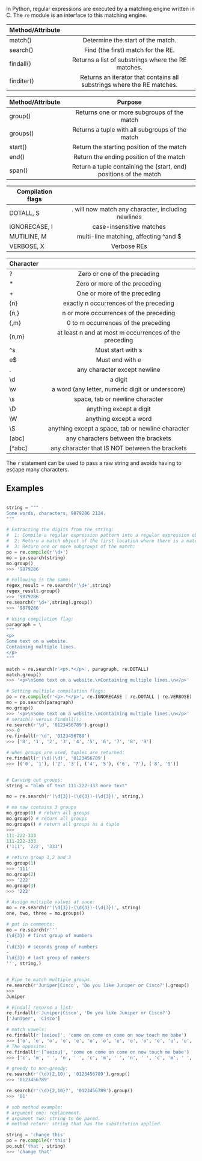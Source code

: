 
In Python, regular expressions are executed by a matching engine written in C. The `re` module is an interface to this matching engine.

| Method/Attribute   |             |
| ------------------ |:--------------:|
|  match()           | Determine the start of the match. |
|  search()          | Find (the first) match for the RE. |
|  findall()         | Returns a list of substrings where the RE matches. |
|  finditer()        | Returns an iterator that contains all substrings where the RE matches. |


| Method/Attribute   |	Purpose       |
| ------------------ |:--------------:|
| group() | Returns one or more subgroups of the match |
| groups() | Returns a tuple with all subgroups of the match |
| start() | Return the starting position of the match |
| end() | Return the ending position of the match |
| span() | Return a tuple containing the (start, end) positions of the match |


| Compilation flags	 |                |
| ------------------ |:--------------:|
| DOTALL, S	         | . will now match any character, including newlines |
| IGNORECASE, I	     | case-insensitive matches |
| MUTILINE, M	     | multi-line matching, affecting ^and $ |
| VERBOSE, X         | Verbose REs |


| Character          |             |
| ------------------ |:--------------:|
|  ?                 | Zero or one of the preceding |
|  *                 | Zero or more of the preceding |
|  +                 | One or more of the preceding |
|  {n}               | exactly n occurrences of the preceding |
|  {n,}              | n or more occurrences of the preceding |
|  {,m}              | 0 to m occurrences of the preceding |
|  {n,m}             | at least n and at most m occurrences of the preceding |
|  ^s                | Must start with s |
|  e$                | Must end with e |
|  .                 | any character except newline |
|  \d                | a digit |
|  \w                | a word (any letter, numeric digit or underscore) |
|  \s                | space, tab or newline character |
|  \D                | anything except a digit |
|  \W                | anything except a word |
|  \S                | anything except a space, tab or newline character  |
|  [abc]             | any characters between the brackets |
|  [^abc]            | any character that IS NOT between the brackets |


The `r` statement can be used to pass a raw string and avoids having to escape many characters.

## Examples

```python

string = """
Some words, characters, 9879286 2124.
"""

# Extracting the digits from the string:
#  1: Compile a regular expression pattern into a regular expression object:
#  2: Return a match object of the first location where there is a match:
#  3: Return one or more subgroups of the match:
po = re.compile(r'\d+')
mo = po.search(string)
mo.group()
>>> '9879286'

# Following is the same:
regex_result = re.search(r'\d+',string)
regex_result.group()
>>> '9879286'
re.search(r'\d+',string).group()
>>> '9879286'

# Using compilation flag:
paragraph = \
"""
<p>
Some text on a website.
Containing multiple lines.
</p>
"""

match = re.search(r'<p>.*</p>', paragraph, re.DOTALL)
match.group()
>>> '<p>\nSome text on a website.\nContaining multiple lines.\n</p>'

# Setting multiple compilation flags:
po = re.compile(r'<p>.*</p>', re.IGNORECASE | re.DOTALL | re.VERBOSE)
mo = po.search(paragraph)
mo.group()
>>> '<p>\nSome text on a website.\nContaining multiple lines.\n</p>'
# serach() versus findall():
re.search(r'\d', '0123456789').group()
>>> 0
re.findall(r'\d', '0123456789')
>>> ['0', '1', '2', '3', '4', '5', '6', '7', '8', '9']

# when groups are used, tuples are returned:
re.findall(r'(\d)(\d)', '0123456789')
>>> [('0', '1'), ('2', '3'), ('4', '5'), ('6', '7'), ('8', '9')]


# Carving out groups:
string = "blob of text 111-222-333 more text"

mo = re.search(r'(\d{3})-(\d{3})-(\d{3})', string,)

# mo now contains 3 groups
mo.group(0) # return all groups
mo.group() # return all groups
mo.groups()	# return all groups as a tuple
>>>
111-222-333
111-222-333
('111', '222', '333')

# return group 1,2 and 3
mo.group(1)
>>> '111'
mo.group(2)
>>> '222'
mo.group(3)
>>> '222'

# Assign multiple values at once:
mo = re.search(r'(\d{3})-(\d{3})-(\d{3})', string)
one, two, three = mo.groups()

# put in comments: 
mo = re.search(r'''
(\d{3}) # first group of numbers
-
(\d{3}) # seconds group of numbers
-
(\d{3}) # last group of numbers
''', string,)


# Pipe to match multiple groups.
re.search(r'Juniper|Cisco', 'Do you like Juniper or Cisco?').group()
>>>
Juniper

# Findall returns a list:
re.findall(r'Juniper|Cisco', 'Do you like Juniper or Cisco?') 
['Juniper', 'Cisco']

# match vowels:
re.findall(r'[aeiou]', 'come on come on come on now touch me babe')
>>> ['o', 'e', 'o', 'o', 'e', 'o', 'o', 'e', 'o', 'o', 'o', 'u', 'e', 'a', 'e']
# The opposite:
re.findall(r'[^aeiou]', 'come on come on come on now touch me babe')
>>> ['c', 'm', ' ', 'n', ' ', 'c', 'm', ' ', 'n', ' ', 'c', 'm', ' ', 'n', ' ', 'n', 'w', ' ', 't', 'c', 'h', ' ', 'm', ' ', 'b', 'b']

# greedy to non-greedy:
re.search(r'(\d){2,10}', '0123456789').group()
>>> '0123456789'

re.search(r'(\d){2,10}?', '0123456789').group()
>>> '01'

# sub method example:
# argument one: replacement.
# argument two: string to be pared.
# method return: string that has the substitution applied.

string = 'change this'
po = re.compile(r'this')
po.sub('that', string)
>>> 'change that'

```

